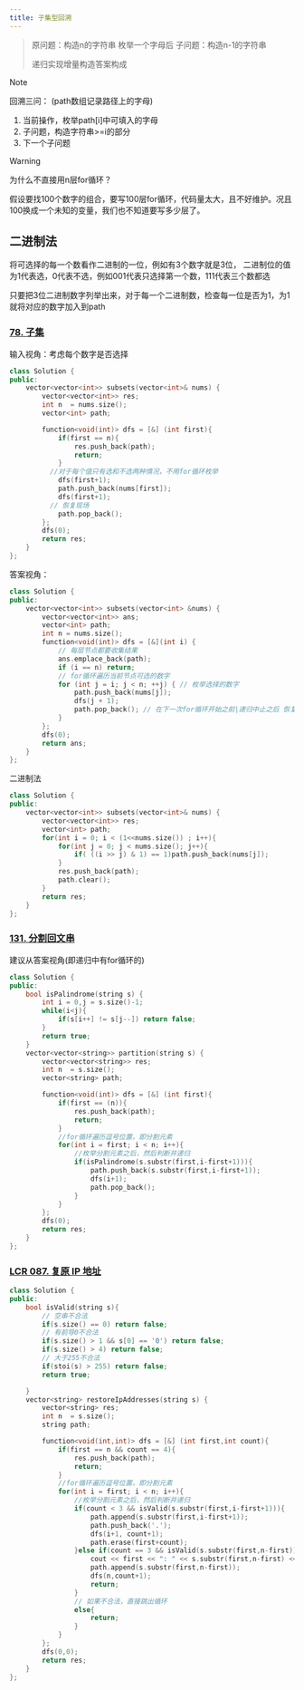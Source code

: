 ```yaml
---
title: 子集型回溯
---
```


> 原问题：构造n的字符串
> 枚举一个字母后
> 子问题：构造n-1的字符串
>
> 递归实现增量构造答案构成

> [!note]
>
> 回溯三问：
> (path数组记录路径上的字母)
>
> 1. 当前操作，枚举path[i]中可填入的字母
> 2. 子问题，构造字符串>=i的部分
> 3. 下一个子问题



> [!warning]
>
> 为什么不直接用n层for循环？
>
> 假设要找100个数字的组合，要写100层for循环，代码量太大，且不好维护。况且100换成一个未知的变量，我们也不知道要写多少层了。

## 二进制法

将可选择的每一个数看作二进制的一位，例如有3个数字就是3位，
二进制位的值为1代表选，0代表不选，例如001代表只选择第一个数，111代表三个数都选

只要把3位二进制数字列举出来，对于每一个二进制数，检查每一位是否为1，为1就将对应的数字加入到path

### [78. 子集](https://leetcode.cn/problems/subsets/)

输入视角：考虑每个数字是否选择

```c++
class Solution {
public:
    vector<vector<int>> subsets(vector<int>& nums) {
        vector<vector<int>> res;
        int n  = nums.size();
        vector<int> path;

        function<void(int)> dfs = [&] (int first){
            if(first == n){
                res.push_back(path);
                return;
            }
          //对于每个值只有选和不选两种情况，不用for循环枚举
            dfs(first+1);
            path.push_back(nums[first]);
            dfs(first+1);
          // 恢复现场
            path.pop_back();
        };
        dfs(0);
        return res;
    }
};
```

答案视角：

```c++
class Solution {
public:
    vector<vector<int>> subsets(vector<int> &nums) {
        vector<vector<int>> ans;
        vector<int> path;
        int n = nums.size();
        function<void(int)> dfs = [&](int i) {
          	// 每层节点都要收集结果
            ans.emplace_back(path);
            if (i == n) return;
          	// for循环遍历当前节点可选的数字
            for (int j = i; j < n; ++j) { // 枚举选择的数字
                path.push_back(nums[j]);
                dfs(j + 1);
                path.pop_back(); // 在下一次for循环开始之前|递归中止之后 恢复现场
            }
        };
        dfs(0);
        return ans;
    }
};
```

二进制法

```c++
class Solution {
public:
    vector<vector<int>> subsets(vector<int>& nums) {
        vector<vector<int>> res;
        vector<int> path;
        for(int i = 0; i < (1<<nums.size()) ; i++){
            for(int j = 0; j < nums.size(); j++){
                if( ((i >> j) & 1) == 1)path.push_back(nums[j]);
            }
            res.push_back(path);
            path.clear();
        }
        return res;
    }
};
```

### [131. 分割回文串](https://leetcode.cn/problems/palindrome-partitioning/) 

建议从答案视角(即递归中有for循环的)

```c++
class Solution {
public:
    bool isPalindrome(string s) {
        int i = 0,j = s.size()-1;
        while(i<j){
            if(s[i++] != s[j--]) return false;
        }
        return true;
    }
    vector<vector<string>> partition(string s) {
        vector<vector<string>> res;
        int n  = s.size();
        vector<string> path;

        function<void(int)> dfs = [&] (int first){
            if(first == (n)){
                res.push_back(path);
                return;
            }
            //for循环遍历逗号位置，即分割元素
            for(int i = first; i < n; i++){
              	//枚举分割元素之后，然后判断并递归
                if(isPalindrome(s.substr(first,i-first+1))){
                    path.push_back(s.substr(first,i-first+1));
                    dfs(i+1);
                    path.pop_back();
                }  
            }
        };
        dfs(0);
        return res;
    }
};
```

### [LCR 087. 复原 IP 地址](https://leetcode.cn/problems/0on3uN/)

```c++
class Solution {
public:
    bool isValid(string s){
        // 空串不合法
        if(s.size() == 0) return false;
        // 有前导0不合法
        if(s.size() > 1 && s[0] == '0') return false;
        if(s.size() > 4) return false;
        // 大于255不合法
        if(stoi(s) > 255) return false;
        return true;

    }
    vector<string> restoreIpAddresses(string s) {
        vector<string> res;
        int n  = s.size();
        string path;

        function<void(int,int)> dfs = [&] (int first,int count){
            if(first == n && count == 4){
                res.push_back(path);
                return;
            }
            //for循环遍历逗号位置，即分割元素
            for(int i = first; i < n; i++){
              	//枚举分割元素之后，然后判断并递归
                if(count < 3 && isValid(s.substr(first,i-first+1))){
                    path.append(s.substr(first,i-first+1));
                    path.push_back('.');
                    dfs(i+1, count+1);
                    path.erase(first+count);
                }else if(count == 3 && isValid(s.substr(first,n-first)) ){
                    cout << first << ": " << s.substr(first,n-first) << endl;
                    path.append(s.substr(first,n-first));
                    dfs(n,count+1);
                    return;
                }
                // 如果不合法，直接跳出循环
                else{
                    return;
                }
            }
        };
        dfs(0,0);
        return res;
    }
};
```

